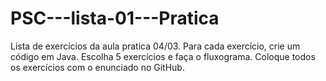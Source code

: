 # PSC---lista-01---Pratica
Lista de exercícios da aula pratica 04/03. Para cada exercício, crie um código em Java. Escolha 5 exercícios e faça o fluxograma. Coloque todos os exercícios com o enunciado no GitHub.
